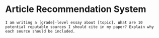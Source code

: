 # Article Recommendation System
`I am writing a [grade]-level essay about [topic]. What are 10 potential reputable sources I should cite in my paper? Explain why each source should be included.`
